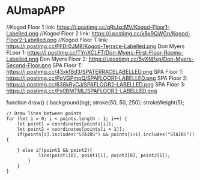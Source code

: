 # AUmapAPP

//Kogod Floor 1 link: https://i.postimg.cc/qRrJxcMV/Kogod-Floor1-Labelled.png
//Kogod Floor 2 link: https://i.postimg.cc/x8x9QWGn/Kogod-Floor2-Labelled.png
//Kogod Floor T link: https://i.postimg.cc/FFDr0JM8/Kogod-Terrace-Labelled.png
Don Myers FLoor 1: https://i.postimg.cc/TYnXCLFT/Don-Myers-First-Floor-Rooms-Labelled.png
Don Myers Floor 2: https://i.postimg.cc/5yXf4fxp/Don-Myers-Second-Floor.png
SPA Floor T: https://i.postimg.cc/43xkf8d3/SPATERRACELABELLED.png
SPA Floor 1: https://i.postimg.cc/PqVGPmpQ/SPAFLOOR1-LABELLED.png
SPA Floor 2: https://i.postimg.cc/638kRyCJ/SPAFLOOR2-LABELLED.png
SPA Floor 3: https://i.postimg.cc/Px0BMTML/SPAFLOOR3-LABELLED.png



function draw() {
    background(bg);
    stroke(50, 50, 250);
    strokeWeight(5);

    // Draw lines between points
    for (let i = 0; i < points.length - 1; i++) {
        let point1 = coordinates[points[i]];
        let point2 = coordinates[points[i + 1]];
		if(points[i].includes("STAIRS") && points[i+1].includes("STAIRS")){
				
		} else if(point1 && point2){
				line(point1[0], point1[1], point2[0], point2[1]);
			}
		}
    }
